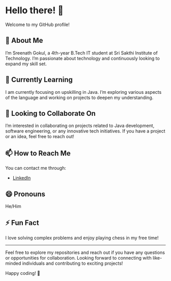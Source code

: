 # Hello there! 👋

Welcome to my GitHub profile!

## 👀 About Me

I’m Sreenath Gokul, a 4th-year B.Tech IT student at Sri Sakthi Institute of Technology. I’m passionate about technology and continuously looking to expand my skill set.

## 🌱 Currently Learning

I am currently focusing on upskilling in Java. I’m exploring various aspects of the language and working on projects to deepen my understanding.

## 💞️ Looking to Collaborate On

I’m interested in collaborating on projects related to Java development, software engineering, or any innovative tech initiatives. If you have a project or an idea, feel free to reach out!

## 📫 How to Reach Me

You can contact me through:
- [LinkedIn](https://www.linkedin.com/in/sreenath-gokul?lipi=urn%3Ali%3Apage%3Ad_flagship3_profile_view_base%3B1knEehn1Rj6a%2BSlzLha2fQ%3D%3D)

## 😄 Pronouns

He/Him

## ⚡ Fun Fact

I love solving complex problems and enjoy playing chess in my free time!

---

Feel free to explore my repositories and reach out if you have any questions or opportunities for collaboration. Looking forward to connecting with like-minded individuals and contributing to exciting projects!

Happy coding! 🚀
